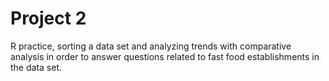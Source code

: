 # Project 2
R practice, sorting a data set and
analyzing trends with comparative analysis
in order to answer questions related to fast food establishments
in the data set. 
